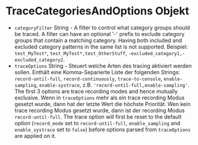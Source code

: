 # TraceCategoriesAndOptions Objekt

* `categoryFilter` String - A filter to control what category groups should be traced. A filter can have an optional '-' prefix to exclude category groups that contain a matching category. Having both included and excluded category patterns in the same list is not supported. Beispiel: `test_MyTest*`, `test_MyTest*,test_OtherStuff`, `-excluded_category1,-excluded_category2`.
* `traceOptions` String - Steuert welche Arten des tracing aktiviert werden sollen. Enthält eine Komma-Separierte Liste der folgenden Strings: `record-until-full`, `record-continuously`, `trace-to-console`, `enable-sampling`, `enable-systrace`, z.B. `'record-until-full,enable-sampling'`. The first 3 options are trace recording modes and hence mutually exclusive. Wenn in `traceOptions` mehr als ein trace recording Modus gesetzt wurde, dann hat der letzte Wert die höchste Priorität. Wen kein trace recording Modus gesetzt wurde, dann ist der recording Modus `record-until-full`. The trace option will first be reset to the default option (`record_mode` set to `record-until-full`, `enable_sampling` and `enable_systrace` set to `false`) before options parsed from `traceOptions` are applied on it.